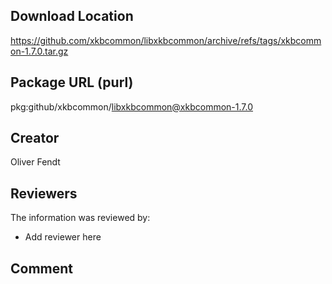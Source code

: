 ## Download Location

https://github.com/xkbcommon/libxkbcommon/archive/refs/tags/xkbcommon-1.7.0.tar.gz

## Package URL (purl)

pkg:github/xkbcommon/libxkbcommon@xkbcommon-1.7.0

## Creator

Oliver Fendt

## Reviewers

The information was reviewed by:

* Add reviewer here

## Comment

